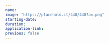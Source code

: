 ```yaml
---
name:
image: "https://placehold.it/440/440?a=.png"
starting-date:
duration:
application-link:
previous: false
---
```

